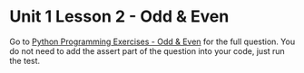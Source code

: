 # Unit 1 Lesson 2 - Odd & Even

Go to [Python Programming Exercises - Odd & Even](https://inventwithpython.com/PythonProgrammingExercisesGentlyExplained.pdf#page=19) for the full question. You do not need to add the assert part of the question into your code, just run the test.
